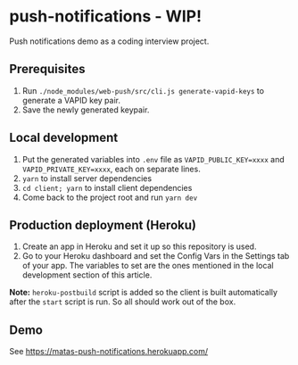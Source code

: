# push-notifications - WIP!

Push notifications demo as a coding interview project.

## Prerequisites

1. Run `./node_modules/web-push/src/cli.js generate-vapid-keys` to generate a VAPID key pair.
2. Save the newly generated keypair.

## Local development

1. Put the generated variables into `.env` file as `VAPID_PUBLIC_KEY=xxxx` and `VAPID_PRIVATE_KEY=xxxx`, each on separate lines.
2. `yarn` to install server dependencies
2. `cd client; yarn` to install client dependencies
3. Come back to the project root and run `yarn dev`

## Production deployment (Heroku)

1. Create an app in Heroku and set it up so this repository is used.
2. Go to your Heroku dashboard and set the Config Vars in the Settings tab of your app. The variables to set are the ones mentioned in the local development section of this article.

**Note:** `heroku-postbuild` script is added so the client is built automatically after the `start` script is run. So all should work out of the box.

## Demo

See https://matas-push-notifications.herokuapp.com/